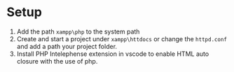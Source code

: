# Setup

1. Add the path ```xampp\php``` to the system path
2. Create and start a project under ```xampp\httdocs``` or change the ```httpd.conf``` and add a path your project folder.
3. Install  PHP Intelephense extension in vscode to enable HTML auto closure with the use of php.
